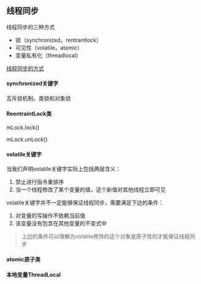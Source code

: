 ## 线程同步

线程同步的三种方式

* 锁（synchronized，rentrantlock）
* 可见性（volatile，atomic）
* 变量私有化（threadlocal）

[线程同步的方式](https://user-gold-cdn.xitu.io/2017/12/10/160405f0396b0086?imageView2/0/w/1280/h/960/format/webp/ignore-error/1)

#### synchronized关键字
互斥锁机制，类锁和对象锁

#### ReentraintLock类
mLock.lock()

mLock.unLock()

#### volatile关键字
当我们声明volatile关键字实际上包括两层含义：
1. 禁止进行指令重排序
2. 当一个线程修改了某个变量的值，这个新值对其他线程立即可见

volatile关键字并不一定能够保证线程同步，需要满足下边的条件：
1. 对变量的写操作不依赖当前值
2. 该变量没有包含在其他变量的不变式中

> 上边的条件可以理解为volatile修饰的这个对象是原子性的才能保证线程同步

#### atomic原子类

#### 本地变量ThreadLocal
